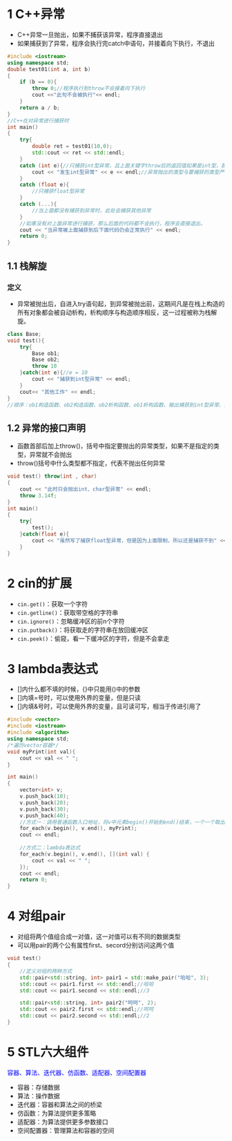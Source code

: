 # 1 C++异常

- C++异常一旦抛出，如果不捕获该异常，程序直接退出
- 如果捕获到了异常，程序会执行完catch中语句，并接着向下执行，不退出

```c++
#include <iostream>
using namespace std;
double test01(int a, int b)
{
    if (b == 0){
        throw 0;//程序执行到throw不会接着向下执行
        cout <<"此句不会被执行"<< endl;
    }
    return a / b;
}
//C++在对异常进行捕获时
int main()
{
    try{
        double ret = test01(10,0);
        std::cout << ret << std::endl;
    }
    catch (int e){//只捕获int型异常，且上面关键字throw后的返回值如果是int型，就会被int型catch
        cout << "发生int型异常" << e << endl;//异常抛出的类型与要捕获的类型严格对应。
    }
    catch (float e){ 
        //只捕获float型异常
    }
    catch (...){
        //当上面都没有捕获到异常时，此处会捕获其他异常
    }
    //如果没有对上面异常进行捕获，那么后面的代码都不会执行，程序会直接退出。
    cout << "当异常被上面捕获到后下面代码仍会正常执行" << endl;
    return 0;
}
```

## 1.1 栈解旋

### 定义

- 异常被抛出后，自进入try语句起，到异常被抛出前，这期间凡是在栈上构造的所有对象都会被自动析构，析构顺序与构造顺序相反，这一过程被称为栈解旋。

```c++
class Base;
void test(){
    try{
        Base ob1;
        Base ob2;
        throw 10
    }catch(int e){//e = 10
        cout << "捕获到int型异常" << endl;
    }
    cout<< "其他工作" << endl;
}
//顺序：ob1构造函数、ob2构造函数、ob2析构函数、ob1析构函数、输出捕获到int型异常、其他工作
```

## 1.2 异常的接口声明

- 函数首部后加上throw()，括号中指定要抛出的异常类型，如果不是指定的类型，异常就不会抛出
- throw()括号中什么类型都不指定，代表不抛出任何异常

```c++
void test() throw(int , char)
{
    cout << "此时只会抛出int、char型异常" << endl;
    throw 3.14f;
}
int main()
{
    try{
        test();
    }catch(float e){
        cout << "虽然写了捕获float型异常，但是因为上面限制，所以还是捕获不到" <<endl;
    }
}
```

# 2 cin的扩展

- `cin.get()`：获取一个字符
- `cin.getline()`：获取带空格的字符串
- `cin.ignore()`：忽略缓冲区的前n个字符
- `cin.putback()`：将获取走的字符串在放回缓冲区
- `cin.peek()`：偷窥，看一下缓冲区的字符，但是不会拿走

# 3 lambda表达式

- []内什么都不填的时候，{}中只能用()中的参数
- []内填=号时，可以使用外界的变量，但是只读
- []内填&号时，可以使用外界的变量，且可读可写，相当于传进引用了

```c++
#include <vector>
#include <iostream>
#include <algorithm>
using namespace std;
/*遍历vector容器*/
void myPrint(int val){
	cout << val << " ";
}

int main()
{
	vector<int> v;
	v.push_back(10);
	v.push_back(20);
	v.push_back(30);
	v.push_back(40);
    //方式一：调用普通函数入口地址，将v中元素begin()开始到end()结束，一个一个取出来传给myPrint，然后myPrint会按照函数体内内容依次打印
	for_each(v.begin(), v.end(), myPrint);
	cout << endl;
    
    //方式二：lambda表达式
	for_each(v.begin(), v.end(), [](int val) {
		cout << val << " ";
	});
	cout << endl;
	return 0;
}
```

# 4 对组pair

- 对组将两个值组合成一对值，这一对值可以有不同的数据类型
- 可以用pair的两个公有属性first、secord分别访问这两个值

```c++
void test()
{
    //定义对组的两种方式
    std::pair<std::string, int> pair1 = std::make_pair("哈哈", 3);
    std::cout << pair1.first << std::endl;//哈哈
    std::cout << pair1.second << std::endl;//3

    std::pair<std::string, int> pair2("呵呵", 2);
	std::cout << pair2.first << std::endl;//呵呵
	std::cout << pair2.second << std::endl;//2
}
```

# 5 STL六大组件

<font color=blue>容器、算法、迭代器、仿函数、适配器、空间配置器</font>

- 容器：存储数据
- 算法：操作数据
- 迭代器：容器和算法之间的桥梁
- 仿函数：为算法提供更多策略
- 适配器：为算法提供更多参数接口
- 空间配置器：管理算法和容器的空间

















































